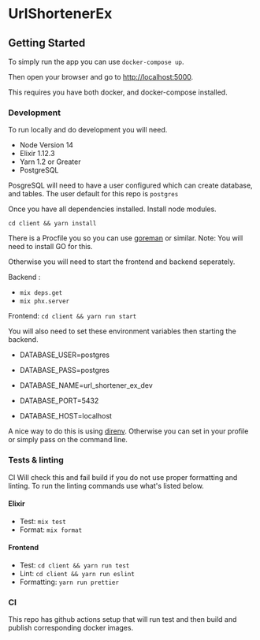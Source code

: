 # UrlShortenerEx

## Getting Started


To simply run the app you can use `docker-compose up`. 

Then open your browser and go to [http://localhost:5000](localhost:5000).

This requires you have both docker, and docker-compose installed.

### Development

To run locally and do development you will need. 

* Node Version 14
* Elixir 1.12.3
* Yarn 1.2 or Greater
* PostgreSQL

PosgreSQL will need to have a user configured which can create database, and tables. The user default for this repo is `postgres`

Once you have all dependencies installed. Install node modules. 

 `cd client && yarn install`

There is a Procfile you so you can use [goreman](https://github.com/mattn/goreman) or similar. Note: You will need to install GO for this. 

Otherwise you will need to start the frontend and backend seperately. 

Backend : 
* `mix deps.get`
* `mix phx.server`


Frontend: `cd client && yarn run start`

You will also need to set these environment variables then starting the backend.

* DATABASE_USER=postgres

* DATABASE_PASS=postgres

* DATABASE_NAME=url_shortener_ex_dev

* DATABASE_PORT=5432

* DATABASE_HOST=localhost

A nice way to do this is using [direnv](https://direnv.net/). Otherwise you can set in your profile or simply pass on the command line. 

### Tests & linting

CI Will check this and fail build if you do not use proper formatting and linting. To run the linting commands use what's listed below.  

#### Elixir

 * Test: `mix test`
 * Format: `mix format`

#### Frontend

* Test: `cd client && yarn run test`
* Lint: `cd client && yarn run eslint`
* Formatting: `yarn run prettier`


### CI

This repo has github actions setup that will run test and then build and publish corresponding docker images. 

